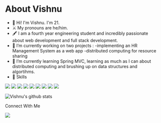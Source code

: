 # About Vishnu

- 🌟 Hi! I'm Vishnu. I'm 21.
- ⚔️ My pronouns are he/him.
- 🖋️ I am a fourth year engineering student and incredibly passionate about web development and full stack development.
- 🔭 I’m currently working on two projects : 
      -implementing an HR Management System as a web app
      -distributed computing for resource sharing
- 🌱 I’m currently learning Spring MVC, learning as much as I can about distributed computing and brushing up on data structures and algortihms.
- 🌈 Skills

<img src="https://img.shields.io/badge/html-%23239120.svg?&style=for-the-badge&logo=html5&logoColor=white" />
<img src="https://img.shields.io/badge/css-%23239120.svg?&style=for-the-badge&logo=css3&logoColor=white" />
<img src="https://img.shields.io/badge/javascript-%23F7DF1E.svg?&style=for-the-badge&logo=javascript&logoColor=black" />
<img src="https://img.shields.io/badge/java-%23ED8B00.svg?&style=for-the-badge&logo=java&logoColor=white" />
<img src="https://img.shields.io/badge/python%20-%2314354C.svg?&style=for-the-badge&logo=python&logoColor=white" />
<img src="https://img.shields.io/badge/c%20-%2300599C.svg?&style=for-the-badge&logo=c&logoColor=white" />
<img src="https://img.shields.io/badge/angular%20-%23DD0031.svg?&style=for-the-badge&logo=angular&logoColor=white" />
<img src="https://img.shields.io/badge/spring%20-%236DB33F.svg?&style=for-the-badge&logo=spring&logoColor=white" />
<img src="https://img.shields.io/badge/mysql-%2300f.svg?&style=for-the-badge&logo=mysql&logoColor=white" />

![Vishnu's github stats](https://github-readme-stats.vercel.app/api?username=vishful&show_icons=true&theme=dracula)

Connect With Me 

 <a href="https://www.linkedin.com/in/vishnu-r-pillai-540148199/"> <img src="https://img.shields.io/badge/linkedin-%230077B5.svg?&style=for-the-badge&logo=linkedin&logoColor=white" /></img></a>
 
 
